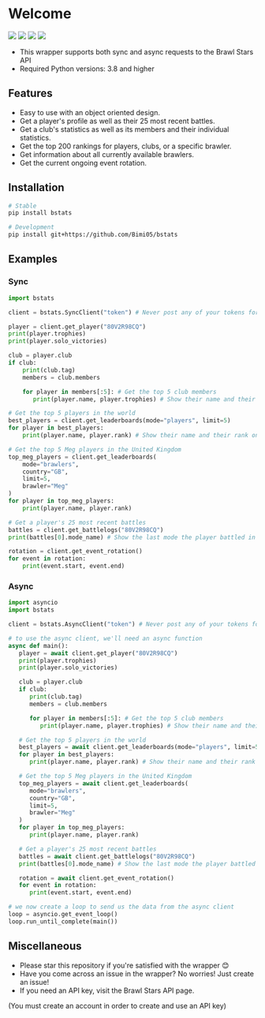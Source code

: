 # Welcome
<a href="https://pypi.org/project/brawlstats/"><img src="https://img.shields.io/pypi/v/bstats"></a>
<a href="https://pypi.org/project/brawlstats/"><img src="https://img.shields.io/pypi/pyversions/bstats"></a>
<a href="https://github.com/Bimi05/bstats/blob/main/LICENSE"><img src="https://img.shields.io/pypi/l/bstats"></a>
<a href="https://pypi.org/project/brawlstats/"><img src="https://img.shields.io/pypi/dm/bstats"></a>

* This wrapper supports both sync and async requests to the Brawl Stars API
* Required Python versions: 3.8 and higher

## Features

* Easy to use with an object oriented design.
* Get a player's profile as well as their 25 most recent battles.
* Get a club's statistics as well as its members and their individual statistics.
* Get the top 200 rankings for players, clubs, or a specific brawler.
* Get information about all currently available brawlers.
* Get the current ongoing event rotation.

## Installation

```sh
# Stable
pip install bstats

# Development
pip install git+https://github.com/Bimi05/bstats
```

## Examples

### Sync

```Python
import bstats

client = bstats.SyncClient("token") # Never post any of your tokens for APIs on a public github!

player = client.get_player("80V2R98CQ")
print(player.trophies)
print(player.solo_victories)

club = player.club
if club:
    print(club.tag)
    members = club.members

    for player in members[:5]: # Get the top 5 club members
       print(player.name, player.trophies) # Show their name and their trophies

# Get the top 5 players in the world
best_players = client.get_leaderboards(mode="players", limit=5)
for player in best_players:
    print(player.name, player.rank) # Show their name and their rank on the leaderboard

# Get the top 5 Meg players in the United Kingdom
top_meg_players = client.get_leaderboards(
    mode="brawlers",
    country="GB",
    limit=5,
    brawler="Meg"
)
for player in top_meg_players:
    print(player.name, player.rank)

# Get a player's 25 most recent battles
battles = client.get_battlelogs("80V2R98CQ")
print(battles[0].mode_name) # Show the last mode the player battled in

rotation = client.get_event_rotation()
for event in rotation:
    print(event.start, event.end)
```

### Async

```Python
import asyncio
import bstats

client = bstats.AsyncClient("token") # Never post any of your tokens for APIs on a public github!

# to use the async client, we'll need an async function
async def main():
   player = await client.get_player("80V2R98CQ")
   print(player.trophies)
   print(player.solo_victories)

   club = player.club
   if club:
      print(club.tag)
      members = club.members

      for player in members[:5]: # Get the top 5 club members
         print(player.name, player.trophies) # Show their name and their trophies

   # Get the top 5 players in the world
   best_players = await client.get_leaderboards(mode="players", limit=5)
   for player in best_players:
      print(player.name, player.rank) # Show their name and their rank on the leaderboard

   # Get the top 5 Meg players in the United Kingdom
   top_meg_players = await client.get_leaderboards(
      mode="brawlers",
      country="GB",
      limit=5,
      brawler="Meg"
   )
   for player in top_meg_players:
      print(player.name, player.rank)

   # Get a player's 25 most recent battles
   battles = await client.get_battlelogs("80V2R98CQ")
   print(battles[0].mode_name) # Show the last mode the player battled in

   rotation = await client.get_event_rotation()
   for event in rotation:
      print(event.start, event.end)

# we now create a loop to send us the data from the async client
loop = asyncio.get_event_loop()
loop.run_until_complete(main())
```

## Miscellaneous

* Please star this repository if you're satisfied with the wrapper 😊
* Have you come across an issue in the wrapper? No worries! Just create an issue!
* If you need an API key, visit the Brawl Stars API page.

(You must create an account in order to create and use an API key)